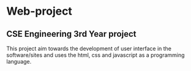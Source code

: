 # Web-project
## CSE Engineering 3rd Year project

This project aim towards the development of user interface in the software/sites and uses the html, css and javascript as a programming language.
